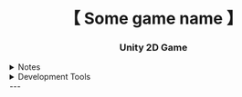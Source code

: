 <div align="center">
    <h1>【 Some game name 】</h1>
    <h3>Unity 2D Game</h3>
</div>
<details>
  <summary>Notes</summary>
   - New features should do a pull requests instead of merging directly to the main branch
</details>
<details> 
  <summary>Development Tools</summary>

- [Git](https://git-scm.com/downloads)
- [Unity Hub](https://unity.com/unity-hub)
- [C# SDK](https://dotnet.microsoft.com/en-us/download/visual-studio-sdks)
- IDE (pick your poison)
</details>
---

